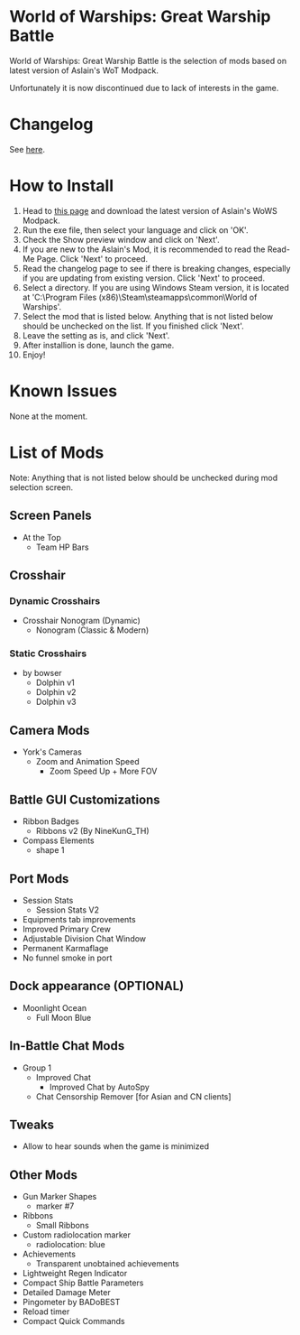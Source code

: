 # World of Warships: Great Warship Battle
World of Warships: Great Warship Battle is the selection of mods based on latest version of Aslain's WoT Modpack.

Unfortunately it is now discontinued due to lack of interests in the game.

# Changelog
See [here](https://github.com/MysticMoonlight/EnhancedMod/blob/main/wows/CHANGELOG.md).

# How to Install
1. Head to [this page](https://aslain.com/index.php?/topic/2020-download-%E2%98%85-world-of-warships-%E2%98%85-modpack/) and download the latest version of Aslain's WoWS Modpack.
2. Run the exe file, then select your language and click on 'OK'.
3. Check the Show preview window and click on 'Next'.
4. If you are new to the Aslain's Mod, it is recommended to read the Read-Me Page. Click 'Next' to proceed.
5. Read the changelog page to see if there is breaking changes, especially if you are updating from existing version. Click 'Next' to proceed.
6. Select a directory. If you are using Windows Steam version, it is located at 'C:\Program Files (x86)\Steam\steamapps\common\World of Warships'.
7. Select the mod that is listed below. Anything that is not listed below should be unchecked on the list. If you finished click 'Next'.
8. Leave the setting as is, and click 'Next'.
9. After installion is done, launch the game.
10. Enjoy!

# Known Issues
None at the moment.

# List of Mods
Note: Anything that is not listed below should be unchecked during mod selection screen.

## Screen Panels
* At the Top
    * Team HP Bars

## Crosshair
### Dynamic Crosshairs
* Crosshair Nonogram (Dynamic)
    * Nonogram (Classic & Modern)

### Static Crosshairs
* by bowser
    * Dolphin v1
    * Dolphin v2
    * Dolphin v3

## Camera Mods
* York's Cameras
    * Zoom and Animation Speed
        * Zoom Speed Up + More FOV

## Battle GUI Customizations
* Ribbon Badges
    * Ribbons v2 (By NineKunG_TH)
* Compass Elements
    * shape 1

## Port Mods
* Session Stats
    * Session Stats V2
* Equipments tab improvements
* Improved Primary Crew
* Adjustable Division Chat Window
* Permanent Karmaflage
* No funnel smoke in port

## Dock appearance (OPTIONAL)
* Moonlight Ocean
    * Full Moon Blue

## In-Battle Chat Mods
* Group 1
    * Improved Chat
        * Improved Chat by AutoSpy
    * Chat Censorship Remover [for Asian and CN clients]

## Tweaks
* Allow to hear sounds when the game is minimized

## Other Mods
* Gun Marker Shapes
    * marker #7
* Ribbons
    * Small Ribbons
* Custom radiolocation marker
    * radiolocation: blue
* Achievements
    * Transparent unobtained achievements
* Lightweight Regen Indicator
* Compact Ship Battle Parameters
* Detailed Damage Meter
* Pingometer by BADoBEST
* Reload timer
* Compact Quick Commands